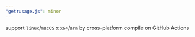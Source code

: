 ```yaml
---
"getrusage.js": minor
---
```


support `linux`/`macOS` x `x64`/`arm` by cross-platform compile on GitHub Actions
